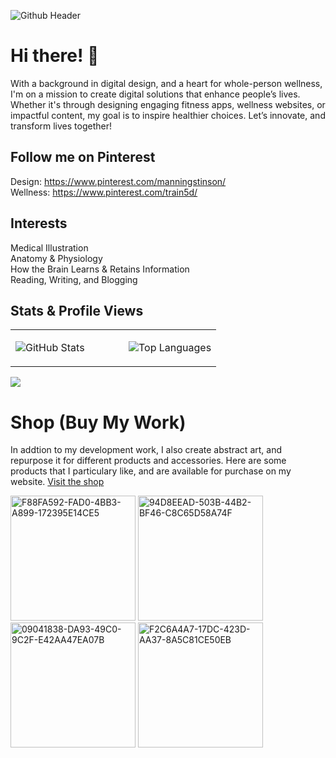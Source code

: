 ![Github Header](https://github.com/manningstinson/manningstinson/assets/104523090/93d6c665-d861-4db4-858e-1d1f52a5fdf2)

# Hi there! 👋
With a background in digital design, and a heart for whole-person wellness, I'm on a mission to create digital solutions that enhance people’s lives. Whether it's through designing engaging fitness apps, wellness websites, or impactful content, my goal is to inspire healthier choices. Let’s innovate, and transform lives together! 


## Follow me on Pinterest
Design: https://www.pinterest.com/manningstinson/ <br>
Wellness: https://www.pinterest.com/train5d/

## Interests
Medical Illustration <br>
Anatomy & Physiology <br>
How the Brain Learns & Retains Information <br>
Reading, Writing, and Blogging

## Stats & Profile Views
<table>
  <tr>
    <td valign="top" width="55%">

![GitHub Stats](https://github-readme-stats.vercel.app/api?username=manningstinson&show_icons=true&count_private=true&hide_border=true)

</td>
<td valign="top" width="45%">

![Top Languages](https://github-readme-stats.vercel.app/api/top-langs/?username=manningstinson&hide_border=true&layout=donut&hide=roff,&langs_count=6&include_repo=html,css,python,react,c&hide_title=true)

</td>
</tr>
</table>

![](https://komarev.com/ghpvc/?username=manningstinson&style=for-the-badge)

# Shop (Buy My Work)
In addtion to my development work, I also create abstract art, and repurpose it for different products and accessories.  Here are some products that I particulary like, and are available for purchase on my website.  [Visit the shop](https://manningstinson.com/shop)

<img width="200" alt="F88FA592-FAD0-4BB3-A899-172395E14CE5" src="https://github.com/manningstinson/manningstinson/assets/104523090/082af53b-1b10-428b-a7dc-682147e10966">
<img width="200" alt="94D8EEAD-503B-44B2-BF46-C8C65D58A74F" src="https://github.com/manningstinson/manningstinson/assets/104523090/f86a8776-9837-4677-a2b0-43882920dc6b">
<img width="200" alt="09041838-DA93-49C0-9C2F-E42AA47EA07B" src="https://github.com/manningstinson/manningstinson/assets/104523090/7efd12f9-551e-4415-b2f1-ee05dfb57045">
<img width="200" alt="F2C6A4A7-17DC-423D-AA37-8A5C81CE50EB" src="https://github.com/manningstinson/manningstinson/assets/104523090/fffcec0e-2545-4b5c-9a71-96b4bf794df1">

<!--
**manningstinson/manningstinson** is a ✨ _special_ ✨ repository because its `README.md` (this file) appears on your GitHub profile.

Here are some ideas to get you started:

- 🔭 I’m currently working on ...
- 🌱 I’m currently learning ...
- 👯 I’m looking to collaborate on ...
- 🤔 I’m looking for help with ...
- 💬 Ask me about ...
- 📫 How to reach me: ...
- 😄 Pronouns: ...
- ⚡ Fun fact: ...
-->
